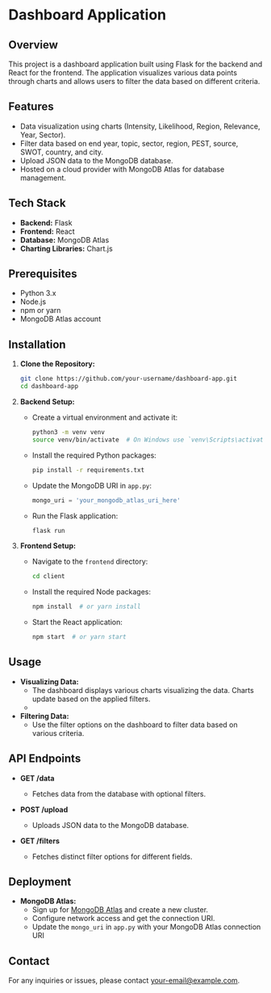 # Dashboard Application

## Overview

This project is a dashboard application built using Flask for the backend and React for the frontend. The application visualizes various data points through charts and allows users to filter the data based on different criteria.

## Features

- Data visualization using charts (Intensity, Likelihood, Region, Relevance, Year, Sector).
- Filter data based on end year, topic, sector, region, PEST, source, SWOT, country, and city.
- Upload JSON data to the MongoDB database.
- Hosted on a cloud provider with MongoDB Atlas for database management.

## Tech Stack

- **Backend:** Flask
- **Frontend:** React
- **Database:** MongoDB Atlas
- **Charting Libraries:** Chart.js

## Prerequisites

- Python 3.x
- Node.js
- npm or yarn
- MongoDB Atlas account

## Installation

1. **Clone the Repository:**
    ```bash
    git clone https://github.com/your-username/dashboard-app.git
    cd dashboard-app
    ```

2. **Backend Setup:**
    - Create a virtual environment and activate it:
      ```bash
      python3 -m venv venv
      source venv/bin/activate  # On Windows use `venv\Scripts\activate`
      ```
    - Install the required Python packages:
      ```bash
      pip install -r requirements.txt
      ```
    - Update the MongoDB URI in `app.py`:
      ```python
      mongo_uri = 'your_mongodb_atlas_uri_here'
      ```
    - Run the Flask application:
      ```bash
      flask run
      ```

3. **Frontend Setup:**
    - Navigate to the `frontend` directory:
      ```bash
      cd client
      ```
    - Install the required Node packages:
      ```bash
      npm install  # or yarn install
      ```
    - Start the React application:
      ```bash
      npm start  # or yarn start
      ```

## Usage

- **Visualizing Data:**
  - The dashboard displays various charts visualizing the data. Charts update based on the applied filters.
  - 
- **Filtering Data:**
  - Use the filter options on the dashboard to filter data based on various criteria.

## API Endpoints

- **GET /data**
  - Fetches data from the database with optional filters.

- **POST /upload**
  - Uploads JSON data to the MongoDB database.

- **GET /filters**
  - Fetches distinct filter options for different fields.

## Deployment

- **MongoDB Atlas:**
  - Sign up for [MongoDB Atlas](https://www.mongodb.com/cloud/atlas) and create a new cluster.
  - Configure network access and get the connection URI.
  - Update the `mongo_uri` in `app.py` with your MongoDB Atlas connection URI
## Contact

For any inquiries or issues, please contact [your-email@example.com](mailto:balagopaloff.com).

